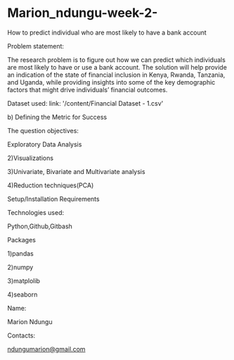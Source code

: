 # Marion_ndungu-week-2-
How to predict individual who are most likely to have a bank account

Problem statement:

The research problem is to figure out how we can predict which individuals are most likely to have or use a bank account. The solution will help provide an indication of the state of financial inclusion in Kenya, Rwanda, Tanzania, and Uganda, while providing insights into some of the key demographic factors that might drive individuals’ financial outcomes.

Dataset used: link: '/content/Financial Dataset - 1.csv'

b) Defining the Metric for Success

The question objectives:

Exploratory Data Analysis

2)Visualizations

3)Univariate, Bivariate and Multivariate analysis

4)Reduction techniques(PCA)

Setup/Installation Requirements


Technologies used:

Python,Github,Gitbash

Packages


1)pandas

2)numpy

3)matplolib

4)seaborn

Name:


Marion Ndungu

Contacts:

ndungumarion@gmail.com
